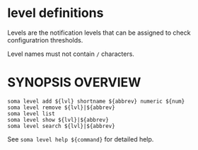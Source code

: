 # level definitions

Levels are the notification levels that can be assigned to check
configuratrion thresholds.

Level names must not contain `/` characters.

# SYNOPSIS OVERVIEW

```
soma level add ${lvl} shortname ${abbrev} numeric ${num}
soma level remove ${lvl}|${abbrev}
soma level list
soma level show ${lvl}|${abbrev}
soma level search ${lvl}|${abbrev}
```

See `soma level help ${command}` for detailed help.
